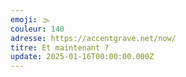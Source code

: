 ```yaml
---
emoji: 🌫
couleur: 140
adresse: https://accentgrave.net/now/
titre: Et maintenant ?
update: 2025-01-16T00:00:00.000Z
---
```


